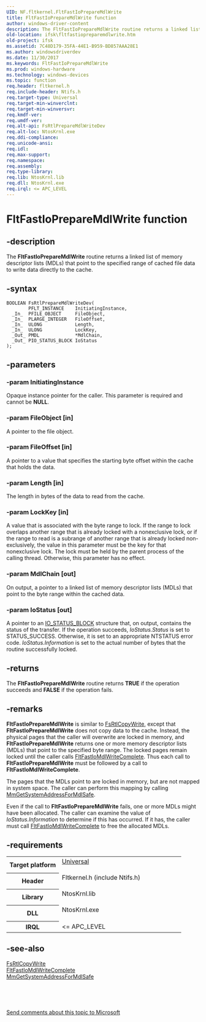 ```yaml
---
UID: NF.fltkernel.FltFastIoPrepareMdlWrite
title: FltFastIoPrepareMdlWrite function
author: windows-driver-content
description: The FltFastIoPrepareMdlWrite routine returns a linked list of memory descriptor lists (MDLs) that point to the specified range of cached file data to write data directly to the cache.
old-location: ifsk\fltfastiopreparemdlwrite.htm
old-project: ifsk
ms.assetid: 7C48D179-35FA-44E1-B959-BD857AAA28E1
ms.author: windowsdriverdev
ms.date: 11/30/2017
ms.keywords: FltFastIoPrepareMdlWrite
ms.prod: windows-hardware
ms.technology: windows-devices
ms.topic: function
req.header: fltkernel.h
req.include-header: Ntifs.h
req.target-type: Universal
req.target-min-winverclnt: 
req.target-min-winversvr: 
req.kmdf-ver: 
req.umdf-ver: 
req.alt-api: FsRtlPrepareMdlWriteDev
req.alt-loc: NtosKrnl.exe
req.ddi-compliance: 
req.unicode-ansi: 
req.idl: 
req.max-support: 
req.namespace: 
req.assembly: 
req.type-library: 
req.lib: NtosKrnl.lib
req.dll: NtosKrnl.exe
req.irql: <= APC_LEVEL
---
```


# FltFastIoPrepareMdlWrite function



## -description
The <b>FltFastIoPrepareMdlWrite</b> routine returns a linked list of memory descriptor lists (MDLs) that point to the specified range of cached file data to write data directly to the cache.



## -syntax

````
BOOLEAN FsRtlPrepareMdlWriteDev(
        PFLT_INSTANCE    InitiatingInstance,
  _In_  PFILE_OBJECT     FileObject,
  _In_  PLARGE_INTEGER   FileOffset,
  _In_  ULONG            Length,
  _In_  ULONG            LockKey,
  _Out_ PMDL             *MdlChain,
  _Out_ PIO_STATUS_BLOCK IoStatus
);
````


## -parameters

### -param InitiatingInstance 

Opaque instance pointer for the caller. This parameter is required and cannot be <b>NULL</b>. 


### -param FileObject [in]

A pointer to the file object.


### -param FileOffset [in]

A pointer to a value that specifies the starting byte offset within the cache that holds the data.


### -param Length [in]

The length in bytes of the data to read from the cache.


### -param LockKey [in]

A value that is associated with the byte range to lock. If the range to lock overlaps another range that is already locked with a nonexclusive lock, or if the range to read is a subrange of another range that is already locked non-exclusively, the value in this parameter must be the key for that nonexclusive lock. The lock must be held by the parent process of the calling thread. Otherwise, this parameter has no effect.


### -param MdlChain [out]

On output, a pointer to a linked list of memory descriptor lists (MDLs) that point to the byte range within the cached data.


### -param IoStatus [out]

A pointer to an <a href="kernel.io_status_block">IO_STATUS_BLOCK</a> structure that, on output, contains the status of the transfer. If the operation succeeds, <i>IoStatus.Status</i> is set to STATUS_SUCCESS. Otherwise, it is set to an appropriate NTSTATUS error code. <i>IoStatus.Information</i> is set to the actual number of bytes that the routine successfully locked.


## -returns
The <b>FltFastIoPrepareMdlWrite</b> routine returns <b>TRUE</b> if the operation succeeds and <b>FALSE</b> if the operation fails.


## -remarks
<b>FltFastIoPrepareMdlWrite</b> is similar to <a href="ifsk.fsrtlcopywrite">FsRtlCopyWrite</a>, except that <b>FltFastIoPrepareMdlWrite</b> does not copy data to the cache. Instead, the physical pages that the caller will overwrite are locked in memory, and <b>FltFastIoPrepareMdlWrite</b> returns one or more memory descriptor lists (MDLs) that point to the specified byte range. The locked pages remain locked until the caller calls <a href="ifsk.fltfastiomdlwritecomplete">FltFastIoMdlWriteComplete</a>. Thus each call to <b>FltFastIoPrepareMdlWrite</b> must be followed by a call to <b>FltFastIoMdlWriteComplete</b>.

The pages that the MDLs point to are locked in memory, but are not mapped in system space. The caller can perform this mapping by calling <a href="https://msdn.microsoft.com/library/windows/hardware/ff554559">MmGetSystemAddressForMdlSafe</a>.

Even if the call to <b>FltFastIoPrepareMdlWrite</b> fails, one or more MDLs might have been allocated. The caller can examine the value of <i>IoStatus.Information</i> to determine if this has occurred. If it has, the caller must call <a href="ifsk.fltfastiomdlwritecomplete">FltFastIoMdlWriteComplete</a> to free the allocated MDLs.


## -requirements
<table>
<tr>
<th width="30%">
Target platform

</th>
<td width="70%">
<dl>
<dt><a href="http://go.microsoft.com/fwlink/p/?linkid=531356" target="_blank">Universal</a></dt>
</dl>
</td>
</tr>
<tr>
<th width="30%">
Header

</th>
<td width="70%">
<dl>
<dt>Fltkernel.h (include Ntifs.h)</dt>
</dl>
</td>
</tr>
<tr>
<th width="30%">
Library

</th>
<td width="70%">
<dl>
<dt>NtosKrnl.lib</dt>
</dl>
</td>
</tr>
<tr>
<th width="30%">
DLL

</th>
<td width="70%">
<dl>
<dt>NtosKrnl.exe</dt>
</dl>
</td>
</tr>
<tr>
<th width="30%">
IRQL

</th>
<td width="70%">
&lt;= APC_LEVEL

</td>
</tr>
</table>

## -see-also
<dl>
<dt>
<a href="ifsk.fsrtlcopywrite">FsRtlCopyWrite</a>
</dt>
<dt>
<a href="ifsk.fltfastiomdlwritecomplete">FltFastIoMdlWriteComplete</a>
</dt>
<dt>
<a href="https://msdn.microsoft.com/library/windows/hardware/ff554559">MmGetSystemAddressForMdlSafe</a>
</dt>
</dl>
 

 

<a href="mailto:wsddocfb@microsoft.com?subject=Documentation%20feedback [ifsk\ifsk]:%20FltFastIoPrepareMdlWrite routine%20 RELEASE:%20(11/30/2017)&amp;body=%0A%0APRIVACY STATEMENT%0A%0AWe use your feedback to improve the documentation. We don't use your email address for any other purpose, and we'll remove your email address from our system after the issue that you're reporting is fixed. While we're working to fix this issue, we might send you an email message to ask for more info. Later, we might also send you an email message to let you know that we've addressed your feedback.%0A%0AFor more info about Microsoft's privacy policy, see http://privacy.microsoft.com/en-us/default.aspx." title="Send comments about this topic to Microsoft">Send comments about this topic to Microsoft</a>


